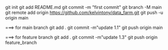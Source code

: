 git init
git add README.md
git commit -m "first commit"
git branch -M main
git remote add origin https://github.com/kelvintony/data_farm.git
git push -u origin main

===> for main branch
git add .
git commit -m"update 1.1"
git push origin main

===> for feature branch
git add .
git commit -m"update 1.3"
git push origin feature_branch
